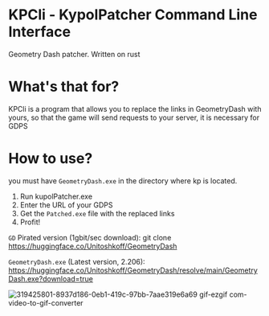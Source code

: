# KPCli - KypolPatcher Command Line Interface
Geometry Dash patcher. Written on rust

# What's that for?
KPCli is a program that allows you to replace the links in GeometryDash with yours, so that the game will send requests to your server, it is necessary for GDPS

# How to use?

you must have `GeometryDash.exe` in the directory where kp is located.

1. Run kupolPatcher.exe
2. Enter the URL of your GDPS
3. Get the `Patched.exe` file with the replaced links
4. Profit!

`GD` Pirated version (1gbit/sec download):
git clone https://huggingface.co/Unitoshkoff/GeometryDash

`GeometryDash.exe` (Latest version, 2.206):
https://huggingface.co/Unitoshkoff/GeometryDash/resolve/main/GeometryDash.exe?download=true


![319425801-8937d186-0eb1-419c-97bb-7aae319e6a69 gif-ezgif com-video-to-gif-converter](https://github.com/user-attachments/assets/cfc6c20d-65a4-4c82-880e-f3c9795a36d9)
